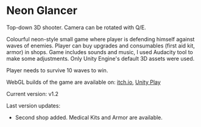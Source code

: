 # Neon Glancer

Top-down 3D shooter. Camera can be rotated with Q/E.

Colourful neon-style small game where player is defending himself against waves of enemies. Player can buy upgrades and consumables (first aid kit, armor) in shops. Game includes sounds and music, I used Audacity tool to make some adjustments. Only Unity Engine's default 3D assets were used.

Player needs to survive 10 waves to win.

WebGL builds of the game are available on:
[itch.io](https://ozoney.itch.io/neon-glancer),
[Unity Play](https://play.unity.com/p/webgl-builds-368133)

Current version: v1.2

Last version updates:
- Second shop added. Medical Kits and Armor are available.
